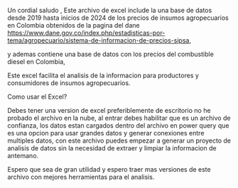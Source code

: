 Un cordial saludo , 
Este archivo de excel include la una base de datos desde 2019 hasta inicios de 2024 de los precios de insumos agropecuarios en Colombia
obtenidos de la pagina del dane https://www.dane.gov.co/index.php/estadisticas-por-tema/agropecuario/sistema-de-informacion-de-precios-sipsa,

y ademas contiene una base de datos con los precios del combustible diesel en Colombia,

Este excel facilita el analisis de la informacion para productores y consumidores de insumos agropecuarios.


Como usar el Excel?

Debes tener una version de excel preferiblemente de escritorio no he probado el archivo en la nube, al entrar debes habilitar que es un archivo de confianza,
los datos estan cargados dentro del archivo en power query que es una opcion para usar grandes datos y generar conexiones entre multiples datos, con este archivo puedes empezar
a generar un proyecto de analisis de datos sin la necesidad de extraer y limpiar la informacion de antemano. 

Espero que sea de gran utilidad y espero traer mas versiones de este archivo con mejores herramientas para el analisis. 
